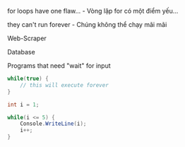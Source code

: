 for loops have one flaw... - Vòng lặp for có một điểm yếu...

they can't run forever - Chúng không thể chạy mãi mãi

Web-Scraper

Database

Programs that need "wait" for input

```c#
while(true) {
    // this will execute forever
}
```

```c#
int i = 1;

while(i <= 5) {
    Console.WriteLine(i);
    i++;
}
```
